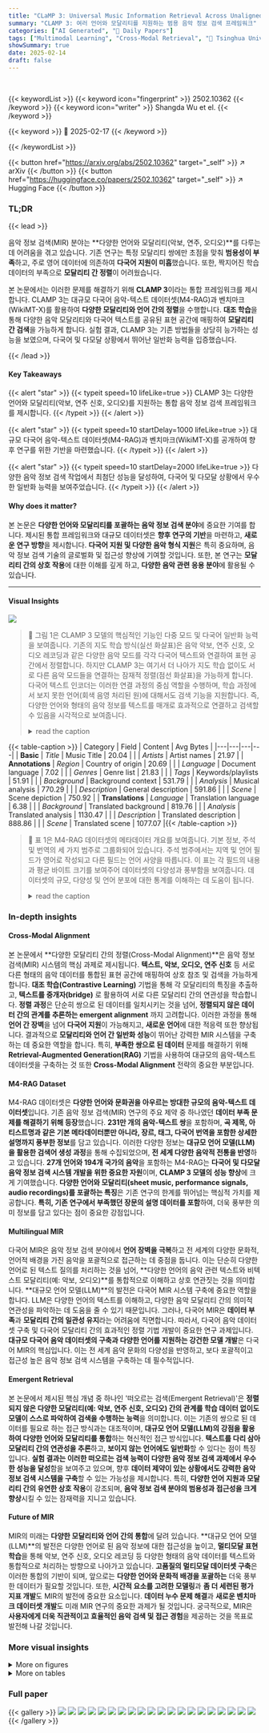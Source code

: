 ```yaml
---
title: "CLaMP 3: Universal Music Information Retrieval Across Unaligned Modalities and Unseen Languages"
summary: "CLAMP 3: 여러 언어와 모달리티를 지원하는 범용 음악 정보 검색 프레임워크"
categories: ["AI Generated", "🤗 Daily Papers"]
tags: ["Multimodal Learning", "Cross-Modal Retrieval", "🏢 Tsinghua University",]
showSummary: true
date: 2025-02-14
draft: false
---
```


<br>

{{< keywordList >}}
{{< keyword icon="fingerprint" >}} 2502.10362 {{< /keyword >}}
{{< keyword icon="writer" >}} Shangda Wu et el. {{< /keyword >}}
 
{{< keyword >}} 🤗 2025-02-17 {{< /keyword >}}
 
{{< /keywordList >}}

{{< button href="https://arxiv.org/abs/2502.10362" target="_self" >}}
↗ arXiv
{{< /button >}}
{{< button href="https://huggingface.co/papers/2502.10362" target="_self" >}}
↗ Hugging Face
{{< /button >}}




### TL;DR


{{< lead >}}

음악 정보 검색(MIR) 분야는 **다양한 언어와 모달리티(악보, 연주, 오디오)**를 다루는 데 어려움을 겪고 있습니다. 기존 연구는 특정 모달리티 쌍에만 초점을 맞춰 **범용성이 부족**하고, 주로 영어 데이터에 의존하여 **다국어 지원이 미흡**했습니다. 또한, 짝지어진 학습 데이터의 부족으로 **모달리티 간 정렬**이 어려웠습니다.

본 논문에서는 이러한 문제를 해결하기 위해 **CLAMP 3**이라는 통합 프레임워크를 제시합니다. CLAMP 3는 대규모 다국어 음악-텍스트 데이터셋(M4-RAG)과 벤치마크(WikiMT-X)를 활용하여 **다양한 모달리티와 언어 간의 정렬**을 수행합니다. **대조 학습**을 통해 다양한 음악 모달리티와 다국어 텍스트를 공유된 표현 공간에 매핑하여 **모달리티 간 검색**을 가능하게 합니다. 실험 결과, CLAMP 3는 기존 방법들을 상당히 능가하는 성능을 보였으며, 다국어 및 다모달 상황에서 뛰어난 일반화 능력을 입증했습니다.

{{< /lead >}}


#### Key Takeaways

{{< alert "star" >}}
{{< typeit speed=10 lifeLike=true >}} CLAMP 3는 다양한 언어와 모달리티(악보, 연주 신호, 오디오)를 지원하는 통합 음악 정보 검색 프레임워크를 제시합니다. {{< /typeit >}}
{{< /alert >}}

{{< alert "star" >}}
{{< typeit speed=10 startDelay=1000 lifeLike=true >}} 대규모 다국어 음악-텍스트 데이터셋(M4-RAG)과 벤치마크(WikiMT-X)를 공개하여 향후 연구를 위한 기반을 마련했습니다. {{< /typeit >}}
{{< /alert >}}

{{< alert "star" >}}
{{< typeit speed=10 startDelay=2000 lifeLike=true >}} 다양한 음악 정보 검색 작업에서 최첨단 성능을 달성하여, 다국어 및 다모달 상황에서 우수한 일반화 능력을 보여주었습니다. {{< /typeit >}}
{{< /alert >}}

#### Why does it matter?
본 논문은 **다양한 언어와 모달리티를 포괄하는 음악 정보 검색 분야**에 중요한 기여를 합니다. 제시된 통합 프레임워크와 대규모 데이터셋은 **향후 연구의 기반**을 마련하고, **새로운 연구 방향**을 제시합니다. **다국어 지원 및 다양한 음악 형식 지원**은 특히 중요하며, 음악 정보 검색 기술의 글로벌화 및 접근성 향상에 기여할 것입니다. 또한, 본 연구는 **모달리티 간의 상호 작용**에 대한 이해를 깊게 하고, **다양한 음악 관련 응용 분야**에 활용될 수 있습니다.

------
#### Visual Insights



![](https://arxiv.org/html/2502.10362/x1.png)

> 🔼 그림 1은 CLAMP 3 모델의 핵심적인 기능인 다중 모드 및 다국어 일반화 능력을 보여줍니다.  기존의 지도 학습 방식(실선 화살표)은 음악 악보, 연주 신호, 오디오 레코딩과 같은 다양한 음악 모드를 각각 다국어 텍스트와 연결하여 표현 공간에서 정렬합니다.  하지만 CLAMP 3는 여기서 더 나아가 지도 학습 없이도 서로 다른 음악 모드들을 연결하는 잠재적 정렬(점선 화살표)을 가능하게 합니다.  다국어 텍스트 인코더는 이러한 연결 과정의 중심 역할을 수행하며, 학습 과정에서 보지 못한 언어(회색 음영 처리된 원)에 대해서도 검색 기능을 지원합니다. 즉, 다양한 언어와 형태의 음악 정보를 텍스트를 매개로 효과적으로 연결하고 검색할 수 있음을 시각적으로 보여줍니다.
> <details>
> <summary>read the caption</summary>
> Figure 1: CLaMP 3 demonstrates robust cross-modal and cross-lingual generalization. Supervised alignment (solid arrows) links paired modalities, while emergent alignment (dashed arrows) bridges unaligned ones. A multilingual text encoder enables retrieval in languages unseen (grayed-out bubbles) during alignment.
> </details>





{{< table-caption >}}
| Category | Field | Content | Avg Bytes |
|---|---|---|---| 
| **Basic** | _Title_ | Music Title | 20.04 |
|  | _Artists_ | Artist names | 21.97 |
| **Annotations** | _Region_ | Country of origin | 20.69 |
|  | _Language_ | Document language | 7.02 |
|  | _Genres_ | Genre list | 21.83 |
|  | _Tags_ | Keywords/playlists | 51.91 |
|  | _Background_ | Background context | 531.79 |
|  | _Analysis_ | Musical analysis | 770.29 |
|  | _Description_ | General description | 591.86 |
|  | _Scene_ | Scene depiction | 750.92 |
| **Translations** | _Language_ | Translation language | 6.38 |
|  | _Background_ | Translated background | 819.76 |
|  | _Analysis_ | Translated analysis | 1130.47 |
|  | _Description_ | Translated description | 888.86 |
|  | _Scene_ | Translated scene | 1077.07 |{{< /table-caption >}}

> 🔼 표 1은 M4-RAG 데이터셋의 메타데이터 개요를 보여줍니다. 기본 정보, 주석 및 번역의 세 가지 범주로 그룹화되어 있습니다. 주석 범주에서는 지역 및 언어 필드가 영어로 작성되고 다른 필드는 언어 사양을 따릅니다. 이 표는 각 필드의 내용과 평균 바이트 크기를 보여주어 데이터셋의 다양성과 풍부함을 보여줍니다.  데이터셋의 규모, 다양성 및 언어 분포에 대한 통계를 이해하는 데 도움이 됩니다.
> <details>
> <summary>read the caption</summary>
> Table 1: Metadata overview for M4-RAG, grouped into basic information, annotations, and translations. In Annotations, Region and Language are written in English; other fields follow the Language specification.
> </details>





### In-depth insights


#### Cross-Modal Alignment
본 논문에서 **다양한 모달리티 간의 정렬(Cross-Modal Alignment)**은 음악 정보 검색(MIR) 시스템의 핵심 과제로 제시됩니다.  **텍스트, 악보, 오디오, 연주 신호** 등 서로 다른 형태의 음악 데이터를 통합된 표현 공간에 매핑하여 상호 참조 및 검색을 가능하게 합니다.  **대조 학습(Contrastive Learning)** 기법을 통해 각 모달리티의 특징을 추출하고, **텍스트를 중개자(bridge)** 로 활용하여 서로 다른 모달리티 간의 연관성을 학습합니다.  **정렬 과정**은 단순히 쌍으로 된 데이터를 일치시키는 것을 넘어, **정렬되지 않은 데이터 간의 관계를 추론하는 emergent alignment** 까지 고려합니다.  이러한 과정을 통해 **언어 간 장벽**을 넘어 **다국어 지원**이 가능해지고, **새로운 언어**에 대한 적응력 또한 향상됩니다.  결과적으로 **모달리티와 언어 간 일반화 성능**이 뛰어난 강력한 MIR 시스템을 구축하는 데 중요한 역할을 합니다.  특히, **부족한 쌍으로 된 데이터** 문제를 해결하기 위해 **Retrieval-Augmented Generation(RAG)** 기법을 사용하여 대규모의 음악-텍스트 데이터셋을 구축하는 것 또한 **Cross-Modal Alignment** 전략의 중요한 부분입니다.

#### M4-RAG Dataset
M4-RAG 데이터셋은 **다양한 언어와 문화권을 아우르는 방대한 규모의 음악-텍스트 데이터셋**입니다. 기존 음악 정보 검색(MIR) 연구의 주요 제약 중 하나였던 **데이터 부족 문제를 해결하기 위해 등장**했습니다.  **231만 개의 음악-텍스트 쌍**을 포함하며, **곡 제목, 아티스트명과 같은 기본 메타데이터뿐만 아니라, 장르, 태그, 다국어 번역을 포함한 상세한 설명까지 풍부한 정보**를 담고 있습니다.  이러한 다양한 정보는 **대규모 언어 모델(LLM)을 활용한 검색어 생성 과정**을 통해 수집되었으며, **전 세계 다양한 음악적 전통을 반영**하고 있습니다. **27개 언어와 194개 국가의 음악**을 포함하는 M4-RAG는 **다국어 및 다모달 음악 정보 검색 시스템 개발을 위한 중요한 자원**이며, **CLAMP 3 모델의 성능 향상**에 크게 기여했습니다.  **다양한 언어와 모달리티(sheet music, performance signals, audio recordings)를 포괄하는 특징**은 기존 연구의 한계를 뛰어넘는 핵심적 가치를 제공합니다.  **특히, 기존 연구에서 부족했던 장문의 설명 데이터를 포함**하여, 더욱 풍부한 의미 정보를 담고 있다는 점이 중요한 강점입니다.

#### Multilingual MIR
다국어 MIR은 음악 정보 검색 분야에서 **언어 장벽을 극복**하고 전 세계의 다양한 문화적, 언어적 배경을 가진 음악을 포괄적으로 접근하는 데 중점을 둡니다. 이는 단순히 다양한 언어로 된 텍스트 질의를 처리하는 것을 넘어, **다양한 언어의 음악 관련 텍스트와 비텍스트 모달리티(예: 악보, 오디오)**를 통합적으로 이해하고 상호 연관짓는 것을 의미합니다.  **대규모 언어 모델(LLM)**의 발전은 다국어 MIR 시스템 구축에 중요한 역할을 합니다.  LLM은 다양한 언어의 텍스트를 이해하고, 다양한 음악 모달리티 간의 의미적 연관성을 파악하는 데 도움을 줄 수 있기 때문입니다. 그러나, 다국어 MIR은 **데이터 부족**과 **모달리티 간의 일관성 유지**라는 어려움에 직면합니다.  따라서, 다국어 음악 데이터셋 구축 및 다국어 모달리티 간의 효과적인 정렬 기법 개발이 중요한 연구 과제입니다.  **대규모 다국어 음악 데이터셋의 구축과 다양한 언어를 지원하는 강건한 모델 개발**은 다국어 MIR의 핵심입니다.  이는 전 세계 음악 문화의 다양성을 반영하고, 보다 포괄적이고 접근성 높은 음악 정보 검색 시스템을 구축하는 데 필수적입니다.

#### Emergent Retrieval
본 논문에서 제시된 핵심 개념 중 하나인 '떠오르는 검색(Emergent Retrieval)'은 **정렬되지 않은 다양한 모달리티(예: 악보, 연주 신호, 오디오) 간의 관계를 학습 데이터 없이도 모델이 스스로 파악하여 검색을 수행하는 능력**을 의미합니다. 이는 기존의 쌍으로 된 데이터를 필요로 하는 접근 방식과는 대조적이며, **대규모 언어 모델(LLM)의 강점을 활용하여 다양한 언어와 모달리티를 통합**하는 혁신적인 접근 방식입니다.  **텍스트를 다리 삼아 모달리티 간의 연관성을 추론**하고, **보이지 않는 언어에도 일반화**할 수 있다는 점이 특징입니다.  **실험 결과는 이러한 떠오르는 검색 능력이 다양한 음악 정보 검색 과제에서 우수한 성능을 달성**함을 보여주고 있으며, 향후 **데이터 제약이 있는 상황에서도 강력한 음악 정보 검색 시스템을 구축**할 수 있는 가능성을 제시합니다.  특히, **다양한 언어 지원과 모달리티 간의 유연한 상호 작용**이 강조되며,  **음악 정보 검색 분야의 범용성과 접근성을 크게 향상**시킬 수 있는 잠재력을 지니고 있습니다.

#### Future of MIR
MIR의 미래는 **다양한 모달리티와 언어 간의 통합**에 달려 있습니다.  **대규모 언어 모델(LLM)**의 발전은 다양한 언어로 된 음악 정보에 대한 접근성을 높이고, **멀티모달 표현 학습**을 통해 악보, 연주 신호, 오디오 레코딩 등 다양한 형태의 음악 데이터를 텍스트와 통합적으로 처리하는 방향으로 나아가고 있습니다.  **고품질의 멀티모달 데이터셋 구축**은 이러한 통합의 기반이 되며, 앞으로는 **다양한 언어와 문화적 배경을 포괄하는** 더욱 풍부한 데이터가 필요할 것입니다.  또한, **시간적 요소를 고려한 모델링**과 **좀 더 세련된 평가 지표 개발**도 MIR의 발전에 중요한 요소입니다.  **데이터 누수 문제 해결**과 **새로운 벤치마크 데이터셋 개발**도 미래 MIR 연구의 중요한 과제가 될 것입니다.  궁극적으로, MIR은 **사용자에게 더욱 직관적이고 효율적인 음악 검색 및 접근 경험**을 제공하는 것을 목표로 발전해 나갈 것입니다.


### More visual insights

<details>
<summary>More on figures
</summary>


![](https://arxiv.org/html/2502.10362/x2.png)

> 🔼 그림 2는 CLaMP 3 모델의 다중 모드 특징 정렬 과정을 보여줍니다. 악보와 연주 신호는 마디 또는 MIDI 메시지 단위로 분할되어 심볼릭 음악 인코더로 처리되고, 오디오는 5초 클립으로 분할되어 오디오 특징 추출기와 오디오 음악 인코더를 통해 처리됩니다. 심볼릭 및 오디오 표현은 모두 다국어 텍스트 인코더의 텍스트 표현과 정렬됩니다. 대조 학습을 통해 모든 모드의 특징이 공유 표현 공간에 정렬되어 다중 모드 검색을 가능하게 합니다.
> <details>
> <summary>read the caption</summary>
> Figure 2: CLaMP 3 uses contrastive learning to align features across modalities. Sheet music and performance signals are segmented into units (bars or MIDI messages) and processed by the symbolic music encoder, while audio is segmented into 5-second clips and processed through the audio feature extractor and audio music encoder. Both symbolic and audio representations are aligned with text representations from the multilingual text encoder.
> </details>



![](https://arxiv.org/html/2502.10362/x3.png)

> 🔼 M4-RAG 데이터셋에 포함된 원본 언어와 번역된 언어의 분포를 보여주는 그래프입니다. 총 27개 언어를 포함하며, 각 언어별 원본 데이터와 번역 데이터의 개수를 비교하여 시각적으로 보여줍니다. 이를 통해 M4-RAG 데이터셋의 다국어 지원 범위와 언어별 데이터 균형을 파악하는 데 도움을 줍니다.
> <details>
> <summary>read the caption</summary>
> Figure 3: Language distribution of original and translated entries in M4-RAG, covering 27 languages.
> </details>



![](https://arxiv.org/html/2502.10362/x4.png)

> 🔼 이 그림은 M4-RAG 데이터셋에 포함된 음악 트랙의 국가별 분포를 보여줍니다. 전 세계 194개국에서 수집된 음악 데이터의 다양성을 시각적으로 나타냅니다.  각 국가의 음악 트랙 수는 크기가 다른 원으로 표현되며, 원의 크기가 클수록 해당 국가에서 수집된 음악 트랙의 수가 많음을 나타냅니다. 이 그림은 M4-RAG 데이터셋의 글로벌한 포괄성을 강조합니다.
> <details>
> <summary>read the caption</summary>
> Figure 4: Country-wise distribution of music tracks in M4-RAG, spanning 194 countries.
> </details>



![](https://arxiv.org/html/2502.10362/x5.png)

> 🔼 그림 5는 WikiMT-X 데이터셋의 장르 분포를 보여줍니다.  막대 그래프는 각 장르에 속한 음악 트랙의 수를 나타냅니다. 이 그래프를 통해 WikiMT-X 데이터셋에 포함된 다양한 장르의 비율을 파악할 수 있습니다.  특정 장르(예: 재즈, 팝, 컨트리, 포크, 록, 클래식, 종교 음악, R&B)의 트랙 수가 다른 장르에 비해 얼마나 많은지 시각적으로 확인할 수 있습니다.  이는 데이터셋의 균형과 다양성을 평가하는 데 유용합니다.
> <details>
> <summary>read the caption</summary>
> Figure 5: Genre distribution of the WikiMT-X dataset.
> </details>



![](https://arxiv.org/html/2502.10362/x8.png)

> 🔼 그림 6은 M4-RAG 데이터셋 생성에 사용된 메타데이터 생성 프롬프트를 보여줍니다. 이 프롬프트는 제목, 아티스트, 지역, 언어, 장르, 태그, 배경 정보, 음악 분석, 일반적인 설명, 시각적 장면 등 음악 메타데이터를 포괄적으로 설명하기 위한 필수 JSON 구조를 설명합니다. 고품질의 일관된 메타데이터 추출을 보장하기 위해 자세한 지침과 형식 요구 사항이 제공됩니다. 저희의 경험을 바탕으로 지역 및 언어 출력에 ISO 표준을 준수하는 요구 사항을 프롬프트에 추가할 것을 권장합니다. 이렇게 하면 후처리가 줄어듭니다.
> <details>
> <summary>read the caption</summary>
> Figure 6: The metadata generation prompt was used for constructing the M4-RAG dataset. This prompt outlines the required JSON structure for describing music metadata comprehensively, including fields for title, artists, region, language, genres, tags, background context, musical analysis, general description, and visual scene. Detailed instructions and formatting requirements are provided to ensure high-quality and consistent metadata extraction from search results. Based on our experience, we recommend adding the requirement to the prompt that Region and Language be output in accordance with ISO standards, which can reduce the need for post-processing.
> </details>



![](https://arxiv.org/html/2502.10362/x9.png)

> 🔼 그림 7은 M4-RAG 및 WikiMT-X 데이터셋의 메타데이터 예시를 보여줍니다. 위쪽 부분은 M4-RAG 데이터셋의 'Mairi's Wedding' 항목을 보여주며, 영어 및 베트남어로 된 자세한 다국어 메타데이터와 YouTube ID로 식별되는 관련 오디오 레코딩이 포함되어 있습니다. 아래쪽 부분은 WikiMT-X 데이터셋의 'Deed I Do' 항목을 보여주며, 오디오 레코딩으로 연결되는 YouTube ID, 미리 정의된 8개 범주 중 하나인 재즈 장르 레이블, 네 가지 유형의 장문 텍스트 주석, 그리고 ABC 표기법으로 된 악보가 포함되어 있습니다.
> <details>
> <summary>read the caption</summary>
> Figure 7: Metadata examples from the M4-RAG and WikiMT-X datasets. The top section shows an entry for “Mairi’s Wedding” from the M4-RAG dataset, including detailed multilingual metadata in English and Vietnamese, and an associated audio recording identified by a YouTube ID. The bottom section presents an entry for “Deed I Do” from the WikiMT-X dataset, which includes a YouTube ID linking to an audio recording, a genre label (Jazz, one of eight predefined categories), four types of long-form text annotations, and a lead sheet in ABC notation.
> </details>



![](https://arxiv.org/html/2502.10362/x10.png)

> 🔼 그림 8(a)는 모달리티(Sheet Music, MIDI, Audio, Text) 기반의 t-SNE 시각화 결과를 보여줍니다. 각 모달리티는 고유한 클러스터를 형성하며, Text 모달리티 주변에 음악 모달리티들이 대칭적으로 분포하는 것을 알 수 있습니다. 이는 Text가 모달리티들을 통합하는 데 중요한 역할을 한다는 것을 시사합니다.  모달리티 클러스터의 크기는 각 모달리티의 표현 능력 및 상호 연관성을 반영합니다.
> <details>
> <summary>read the caption</summary>
> (a) Modality
> </details>



</details>




<details>
<summary>More on tables
</summary>


{{< table-caption >}}
| Model | WikiMT | MidiCaps | Background | Analysis | Description | Scene |
|---|---|---|---|---|---|---|
| _CLaMP_ | 0.2561 | 0.1236 | 0.2122 | 0.1345 | 0.0306 | 0.0426 |
| _CLaMP 2_ | 0.3438 | 0.2695 | 0.3024 | 0.2374 | 0.0418 | 0.0838 |
| _CLaMP 3<sub>sa</sub><sup>c2</sup>_ | **0.4498** | **0.2826** | **0.4028** | **0.3382** | 0.0835 | **0.1512** |
| _CLaMP 3<sub>saas</sub>_ | 0.3555 | 0.1798 | 0.3301 | 0.2758 | **0.1274** | 0.1500 |
| Model | SDD | MC-R | Background | Analysis | Description | Scene |
|---|---|---|---|---|---|---|
| _CLAP_ | 0.1310 | 0.0657 | 0.0598 | 0.0429 | 0.0318 | 0.0218 |
| _TTMR++_ | 0.1437 | **0.1248** | 0.1119 | 0.0833 | 0.0584 | 0.0301 |
| _CLaMP 3<sub>sa</sub><sup>c2</sup>_ | 0.1612 | 0.0959 | 0.1180 | 0.1206 | 0.0639 | 0.0619 |
| _CLaMP 3<sub>saas</sub>_ | **0.1985** | 0.1177 | **0.2017** | **0.1711** | **0.0988** | **0.0963** |{{< /table-caption >}}
> 🔼 표 2는 다양한 벤치마크(WikiMT, MidiCaps, Song Describer Dataset(SDD), MusicCaps-Remake(MC-R))에 대한 영어 텍스트-음악 검색 결과를 보여줍니다. WikiMT와 MidiCaps는 각각 1,010쌍의 데이터를 가지고 있으며, SDD는 706개의 오디오와 1,106개의 캡션을 포함하고 있습니다. MC-R은 AudioSet 평가 세트의 전체 길이 오디오와 다시 작성된 캡션을 사용하여 데이터 누출을 방지하기 위해 2,777쌍의 데이터를 포함하고 있습니다. 표에는 심볼릭 음악과 오디오 음악에 대한 성능 벤치마크가 모두 포함되어 있습니다.
> <details>
> <summary>read the caption</summary>
> Table 2: Results for English text-to-music retrieval on several benchmarks: WikiMT and MidiCaps have 1,010 pairs, Song Describer Dataset (SDD) has 706 audio and 1,106 captions, and MusicCaps-Remake (MC-R) contains 2,777 pairs. MC-R prevents data leakage by using full-length audio and rewritten captions from AudioSet’s evaluation set.
> </details>

{{< table-caption >}}
| Model | ru | fr | es | ar | zh | fi* | el* | ta* | kk* | am* |
|---|---|---|---|---|---|---|---|---|---|---|
| **Model** | **ru** | **fr** | **es** | **ar** | **zh** | **fi*** | **el*** | **ta*** | **kk*** | **am*** |
|  | *49.69* | *55.50* | *62.82* | *53.38* | *39.58* | *39.19* | *55.55* | *40.07* | *36.57* | *56.08* |
| **ABC Notation** |  |  |  |  |  |  |  |  |  |  |
| *CLaMP 2* | 0.2668 | 0.2968 | 0.2934 | 0.2298 | 0.1646 | 0.2795 | 0.2410 | 0.0915 | 0.2543 | 0.1237 |
| *CLaMP 3<sub>sa</sub><sup>c2</sup>* | **0.3614** | **0.3949** | **0.3921** | **0.3155** | **0.2373** | **0.3524** | **0.3226** | **0.1415** | **0.3397** | **0.1871** |
| *CLaMP 3<sub>saas</sub>* | 0.2918 | 0.3214 | 0.3239 | 0.2789 | 0.2358 | 0.2919 | 0.2681 | 0.1246 | 0.2703 | 0.1139 |
| **MIDI** |  |  |  |  |  |  |  |  |  |  |
| *CLaMP 2* | 0.1271 | 0.1414 | 0.1452 | 0.1113 | 0.0749 | 0.1438 | 0.1087 | 0.0466 | 0.1079 | 0.0616 |
| *CLaMP 3<sub>sa</sub><sup>c2</sup>* | **0.1921** | **0.2101** | **0.2137** | **0.1681** | **0.1316** | **0.2019** | **0.1702** | **0.0804** | **0.1765** | **0.1039** |
| *CLaMP 3<sub>saas</sub>* | 0.1165 | 0.1319 | 0.1330 | 0.1141 | 0.0937 | 0.1245 | 0.1143 | 0.0601 | 0.1104 | 0.0544 |
| **Audio** |  |  |  |  |  |  |  |  |  |  |
| *CLaMP 3<sub>sa</sub><sup>c2</sup>* | 0.1068 | 0.1150 | 0.1202 | 0.0981 | 0.0877 | 0.1112 | 0.1014 | 0.0720 | 0.1005 | **0.0681** |
| *CLaMP 3<sub>saas</sub>* | **0.1788** | **0.1980** | **0.1962** | **0.1665** | **0.1459** | **0.1770** | **0.1736** | **0.0945** | **0.1561** | 0.0675 |{{< /table-caption >}}
> 🔼 표 3은 다국어 음악 정보 검색 성능을 보여줍니다. 번역된 WikiMT-X 배경 주석을 사용하여 다양한 언어에 대한 텍스트-음악 검색 결과를 보여줍니다. M4-RAG 학습 데이터에 포함되지 않은 언어는 별표(*)로 표시되어 있습니다. 각 언어의 BLEU 점수는 SeamlessM4T 모델을 사용하여 텍스트를 다시 번역하고 원래 영어 텍스트와 비교하여 계산됩니다. 이 표는 다양한 언어에 대한 모델의 일반화 능력과 다국어 음악 정보 검색의 성능을 보여줍니다.
> <details>
> <summary>read the caption</summary>
> Table 3: Results for multilingual text-to-music retrieval on translated WikiMT-X background annotations. Languages marked with asterisks were not included in the M4-RAG training data. The BLEU scores below each language are calculated by back-translating the text with the SeamlessM4T model and comparing it to the original English text.
> </details>

{{< table-caption >}}
| Model | S→P | S→A | P→S | P→A | A→S | A→P |
|---|---|---|---|---|---|---|
| _CLaMP 2_ | **0.5138** | - | 0.4480 | - | - | - |
| _CLaMP 3<sub>sa</sub><sup>c2</sup>_ | 0.4547 | 0.0543 | **0.5293** | 0.0313 | **0.0492** | **0.0383** |
| _CLaMP 3<sub>saas</sub>_ | 0.3262 | **0.0578** | 0.3146 | **0.0397** | 0.0410 | 0.0303 |{{< /table-caption >}}
> 🔼 표 4는 WikiMT-X 데이터셋에서 다양한 음악 모달리티(악보, MIDI, 오디오) 간의 쌍을 이용한 등장형태의 교차 모달 검색 결과를 보여줍니다.  'S'는 ABC 표기법으로 된 악보, 'P'는 ABC 표기법에서 변환된 MIDI 성능 신호, 'A'는 오디오 녹음을 나타냅니다. 이 표는 각 모달리티 쌍에 대한 평균 상호 역순위(MRR) 점수를 보여주어, 각 모달리티 간의 정보 연관성과 모델의 교차 모달 일반화 능력을 평가합니다. 예를 들어, S→P는 악보를 사용하여 MIDI 성능 신호를 검색하는 것을 나타내며, 여기서 높은 MRR 점수는 모델이 악보와 MIDI 간의 연관성을 잘 학습했음을 의미합니다.
> <details>
> <summary>read the caption</summary>
> Table 4: Results for emergent cross-modal retrieval on WikiMT-X pairings across different musical modalities. S: Sheet Music (ABC notation), P: Performance Signals (MIDI, converted from ABC), A: Audio recordings.
> </details>

{{< table-caption >}}
| Model | WikiMT | MidiCaps | Background | Analysis | Description | Scene |
|---|---|---|---|---|---|---|
| _CLaMP 3<sub>as</sub>_ | 0.1973 | 0.0788 | 0.2108 | 0.1660 | 0.1049 | 0.1056 |
| _CLaMP 3<sub>sa</sub>_ | 0.3789 | 0.1322 | 0.3591 | 0.3088 | 0.1316 | **0.1643** |
| _CLaMP 3<sup>c2</sup><sub>sa</sub>_ | **0.4498** | **0.2826** | **0.4028** | **0.3382** | 0.0835 | 0.1512 |
| _CLaMP 3<sub>assa</sub>_ | 0.2993 | 0.0884 | 0.2919 | 0.2507 | **0.1459** | 0.1464 |
| _CLaMP 3<sub>saas</sub>_ | 0.3555 | 0.1798 | 0.3301 | 0.2758 | 0.1274 | 0.1512 |
| _CLaMP 3<sup>c2</sup><sub>saas</sub>_ | 0.3631 | 0.2688 | 0.3295 | 0.2957 | 0.0951 | 0.1395 |
| Model | SDD | MC-R | Background | Analysis | Description | Scene |
|---|---|---|---|---|---|---|
| _CLaMP 3<sub>as</sub>_ | 0.1977 | 0.1117 | 0.1602 | 0.1375 | 0.0854 | 0.0819 |
| _CLaMP 3<sub>sa</sub>_ | 0.1607 | 0.0937 | 0.1718 | 0.1586 | 0.0997 | 0.0871 |
| _CLaMP 3<sup>c2</sup><sub>sa</sub>_ | 0.1612 | 0.0959 | 0.1180 | 0.1206 | 0.0639 | 0.0619 |
| _CLaMP 3<sub>assa</sub>_ | 0.2003 | 0.1045 | 0.1597 | 0.1522 | **0.1020** | 0.0873 |
| _CLaMP 3<sub>saas</sub>_ | 0.1985 | 0.1177 | **0.2017** | **0.1711** | 0.0988 | **0.0963** |
| _CLaMP 3<sup>c2</sup><sub>saas</sub>_ | **0.2115** | **0.1180** | 0.1583 | 0.1530 | 0.0768 | 0.0885 |{{< /table-caption >}}
> 🔼 표 5는 영어 텍스트-음악 검색 작업에 대한 다양한 벤치마크에 대한 결과를 보여줍니다. WikiMT 및 MidiCaps는 1,010쌍의 데이터를, Song Describer Dataset (SDD)는 706개의 오디오와 1,106개의 캡션을, MusicCaps-Remake (MC-R)은 2,777쌍의 데이터를 포함합니다. MC-R은 전체 길이의 오디오와 AudioSet의 평가 세트에서 다시 작성된 캡션을 사용하여 데이터 누출을 방지합니다. 이 표에서는 다양한 모델(CLAMP, CLAMP 2, CLAMP 3의 여러 변형 등)의 성능을 기호 음악 및 오디오 벤치마크 모두에서 비교합니다. 각 벤치마크에 대한 결과는 MRR(평균 상호 순위) 점수를 사용하여 제시됩니다.
> <details>
> <summary>read the caption</summary>
> Table 5: Results for English text-to-music retrieval on several benchmarks: WikiMT and MidiCaps have 1,010 pairs, Song Describer Dataset (SDD) has 706 audio and 1,106 captions, and MusicCaps-Remake (MC-R) contains 2,777 pairs. MC-R prevents data leakage by using full-length audio and rewritten captions from AudioSet’s evaluation set.
> </details>

{{< table-caption >}}
| Model | ru | fr | es | ar | zh | fi* | el* | ta* | kk* | am* |
|---|---|---|---|---|---|---|---|---|---|---|
| **49.69** | **55.50** | **62.82** | **53.38** | **39.58** | **39.19** | **55.55** | **40.07** | **36.57** | **56.08** |  |
| **ABC Notation** |  |  |  |  |  |  |  |  |  |  |
| _CLaMP 3<sub>as</sub>_ | 0.1750 | 0.1931 | 0.1964 | 0.1594 | 0.1559 | 0.1828 | 0.1641 | 0.0997 | 0.1575 | 0.0876 |
| _CLaMP 3<sub>sa</sub>_ | 0.3262 | 0.3544 | 0.3536 | 0.3072 | **0.2459** | 0.3163 | 0.2879 | 0.1336 | 0.2894 | 0.1317 |
| _CLaMP 3<sub>sa</sub><sup>c2</sup>_ | **0.3614** | **0.3949** | **0.3921** | **0.3155** | 0.2373 | **0.3524** | **0.3226** | 0.1415 | **0.3397** | **0.1871** |
| _CLaMP 3<sub>assa</sub>_ | 0.2648 | 0.2810 | 0.2817 | 0.2450 | 0.2271 | 0.2644 | 0.2415 | **0.1432** | 0.2561 | 0.1300 |
| _CLaMP 3<sub>saas</sub>_ | 0.2918 | 0.3214 | 0.3239 | 0.2789 | 0.2358 | 0.2919 | 0.2681 | 0.1246 | 0.2703 | 0.1139 |
| _CLaMP 3<sub>saas</sub><sup>c2</sup>_ | 0.2954 | 0.3171 | 0.3225 | 0.2773 | 0.2144 | 0.2990 | 0.2721 | 0.1348 | 0.2750 | 0.1690 |
| **MIDI** |  |  |  |  |  |  |  |  |  |  |
| _CLaMP 3<sub>as</sub>_ | 0.0418 | 0.0416 | 0.0432 | 0.0404 | 0.0332 | 0.0456 | 0.0449 | 0.0297 | 0.0398 | 0.0267 |
| _CLaMP 3<sub>sa</sub>_ | 0.1174 | 0.1284 | 0.1316 | 0.1132 | 0.0890 | 0.1217 | 0.1112 | 0.0623 | 0.1117 | 0.0540 |
| _CLaMP 3<sub>sa</sub><sup>c2</sup>_ | **0.1921** | **0.2101** | **0.2137** | **0.1681** | **0.1316** | **0.2019** | **0.1702** | **0.0804** | **0.1765** | **0.1039** |
| _CLaMP 3<sub>assa</sub>_ | 0.0565 | 0.0582 | 0.0620 | 0.0582 | 0.0517 | 0.0620 | 0.0585 | 0.0394 | 0.0595 | 0.0354 |
| _CLaMP 3<sub>saas</sub>_ | 0.1165 | 0.1319 | 0.1330 | 0.1141 | 0.0937 | 0.1245 | 0.1143 | 0.0601 | 0.1104 | 0.0544 |
| _CLaMP 3<sub>saas</sub><sup>c2</sup>_ | 0.1499 | 0.1645 | 0.1664 | 0.1408 | 0.1049 | 0.1560 | 0.1399 | 0.0653 | 0.1335 | 0.0793 |
| **Audio** |  |  |  |  |  |  |  |  |  |  |
| _CLaMP 3<sub>as</sub>_ | 0.1267 | 0.1515 | 0.1525 | 0.1210 | 0.1089 | 0.1430 | 0.1428 | 0.0610 | 0.1043 | 0.0559 |
| _CLaMP 3<sub>sa</sub>_ | 0.1619 | 0.1717 | 0.1714 | 0.1529 | 0.1414 | 0.1585 | 0.1544 | **0.0991** | 0.1456 | 0.0774 |
| _CLaMP 3<sub>sa</sub><sup>c2</sup>_ | 0.1068 | 0.1150 | 0.1202 | 0.0981 | 0.0877 | 0.1112 | 0.1014 | 0.0720 | 0.1005 | 0.0681 |
| _CLaMP 3<sub>assa</sub>_ | 0.1426 | 0.1580 | 0.1588 | 0.1370 | 0.1202 | 0.1468 | 0.1431 | 0.0795 | 0.1276 | 0.0617 |
| _CLaMP 3<sub>saas</sub>_ | **0.1788** | **0.1980** | **0.1962** | **0.1665** | **0.1459** | **0.1770** | **0.1736** | 0.0945 | **0.1561** | 0.0675 |
| _CLaMP 3<sub>saas</sub><sup>c2</sup>_ | 0.1331 | 0.1566 | 0.1554 | 0.1304 | 0.1208 | 0.1550 | 0.1460 | 0.0901 | 0.1340 | **0.0874** |{{< /table-caption >}}
> 🔼 표 6은 다국어 음악 정보 검색을 평가하기 위해 번역된 WikiMT-X 배경 주석에 대한 결과를 보여줍니다.  M4-RAG 학습 데이터에 포함되지 않은 언어는 별표(*)로 표시되어 있습니다. 각 언어 아래의 BLEU 점수는 SeamlessM4T 모델을 사용하여 텍스트를 재번역하고 원래 영어 텍스트와 비교하여 계산됩니다. 이 표는 다양한 언어에 대한 CLaMP 3의 성능을 보여주며, 특히 M4-RAG 학습 데이터에 포함되지 않은 언어에 대한 일반화 능력을 보여줍니다.
> <details>
> <summary>read the caption</summary>
> Table 6: Results for multilingual text-to-music retrieval on translated WikiMT-X background annotations. Languages marked with asterisks were not included in the M4-RAG training data. The BLEU scores below each language are calculated by back-translating the text with the SeamlessM4T model and comparing it to the original English text.
> </details>

{{< table-caption >}}
| Model | S→P | S→A | P→S | P→A | A→S | A→P |
|---|---|---|---|---|---|---|
| _CLaMP 3<sub>as</sub>_ | 0.1637 | 0.0557 | 0.1477 | 0.0248 | 0.0456 | 0.0237 |
| _CLaMP 3<sub>sa</sub>_ | 0.3205 | **0.0739** | 0.3054 | 0.0397 | 0.0479 | 0.0237 |
| _CLaMP 3<sub>sa</sub><sup>c2</sup>_ | **0.4547** | 0.0543 | **0.5293** | 0.0313 | 0.0492 | 0.0383 |
| _CLaMP 3<sub>assa</sub>_ | 0.1911 | 0.0619 | 0.1646 | 0.0299 | 0.0513 | 0.0264 |
| _CLaMP 3<sub>saas</sub>_ | 0.3262 | 0.0578 | 0.3146 | 0.0397 | 0.0410 | 0.0303 |
| _CLaMP 3<sub>saas</sub><sup>c2</sup>_ | 0.3909 | 0.0688 | 0.4375 | **0.0467** | **0.0558** | **0.0431** |{{< /table-caption >}}
> 🔼 표 7은 WikiMT-X 데이터셋에서 서로 다른 음악 모달리티(악보, MIDI, 오디오) 간의 쌍을 사용하여 등장하는 교차 모달 검색 결과를 보여줍니다.  각 모달리티는 다음과 같이 약자로 표시됩니다: S(악보, ABC 표기법), P(MIDI, ABC 표기법에서 변환), A(오디오 녹음).  표는 각 모달리티 쌍(예: 악보에서 MIDI로, MIDI에서 오디오로 등)에 대한 평균 역순위(MRR) 점수를 보여주어, 모델이 훈련되지 않은 모달리티 간의 연관성을 얼마나 잘 파악하는지 평가합니다.  이는 모델의 일반화 능력과 다양한 음악 표현 방식에 대한 이해도를 보여줍니다.
> <details>
> <summary>read the caption</summary>
> Table 7: Results for emergent cross-modal retrieval on WikiMT-X pairings across different musical modalities. S: Sheet Music (ABC notation), P: Performance Signals (MIDI, converted from ABC), A: Audio recordings.
> </details>

{{< table-caption >}}
| Model | Modality | WikiMT F1-macro | WikiMT Accuracy | VGMIDI F1-macro | VGMIDI Accuracy | Pianist8 F1-macro | Pianist8 Accuracy |
|---|---|---|---|---|---|---|---| 
| _M3_ | ABC | 0.2349 | 0.4010 | 0.6016 | 0.6341 | 0.7395 | 0.7590 |
| _CLaMP_ | ABC | 0.3452 | 0.4267 | 0.6453 | 0.6866 | 0.7067 | 0.7152 |
| _CLaMP 2_ | ABC | **0.3990** | **0.4653** | 0.7449 | **0.8049** | **0.8025** | **0.8072** |
| _CLaMP 3<sub>as</sub>_ | ABC | 0.3135 | 0.4307 | 0.6638 | 0.7073 | 0.6872 | 0.6867 |
| _CLaMP 3<sub>sa</sub>_ | ABC | 0.3225 | 0.4455 | 0.7725 | **0.8049** | 0.7403 | 0.7590 |
| _CLaMP 3<sub>sa</sub><sup>c2</sup>_ | ABC | 0.3316 | 0.4356 | 0.6845 | 0.7317 | 0.7722 | 0.7711 |
| _CLaMP 3<sub>assa</sub>_ | ABC | 0.3102 | 0.4455 | 0.4990 | 0.6341 | 0.6796 | 0.6988 |
| _CLaMP 3<sub>saas</sub>_ | ABC | 0.3177 | 0.4356 | **0.7969** | **0.8049** | 0.7716 | 0.7952 |
| _CLaMP 3<sub>saas</sub><sup>c2</sup>_ | ABC | 0.3568 | 0.4257 | 0.6694 | 0.7561 | 0.7891 | 0.7952 |
| _M3_ | MIDI | 0.2621 | 0.4257 | 0.5399 | 0.6098 | **0.9199** | **0.9157** |
| _CLaMP 2_ | MIDI | 0.2898 | 0.4455 | 0.5246 | 0.6585 | 0.8927 | 0.8916 |
| _CLaMP 3<sub>as</sub>_ | MIDI | **0.3361** | **0.4653** | 0.5600 | 0.5854 | 0.8186 | 0.8313 |
| _CLaMP 3<sub>sa</sub>_ | MIDI | 0.2614 | 0.4010 | **0.6864** | **0.7073** | 0.8461 | 0.8554 |
| _CLaMP 3<sub>sa</sub><sup>c2</sup>_ | MIDI | 0.3073 | 0.4455 | 0.6223 | **0.7073** | 0.8696 | 0.8675 |
| _CLaMP 3<sub>assa</sub>_ | MIDI | 0.2882 | 0.4406 | 0.5001 | 0.6098 | 0.8076 | 0.8193 |
| _CLaMP 3<sub>saas</sub>_ | MIDI | 0.2721 | 0.4158 | 0.5723 | 0.6341 | 0.7834 | 0.7952 |
| _CLaMP 3<sub>saas</sub><sup>c2</sup>_ | MIDI | 0.2943 | 0.4208 | 0.5474 | 0.6829 | 0.8565 | 0.8554 |{{< /table-caption >}}
> 🔼 표 8은 세 가지 데이터셋(WikiMT, VGMIDI, Pianist8)에서 ABC 표기법과 MIDI에 대한 기호 음악 분류 성능을 보여줍니다. WikiMT는 8개의 장르로 분류된 1,010개의 악보를 포함하고, VGMIDI는 4가지 감정으로 분류된 204개의 MIDI 파일을 포함하고, Pianist8은 8명의 작곡가로 분류된 411개의 피아노 연주 MIDI 파일을 포함합니다. 이 표는 다양한 모델(M3, CLAMP, CLAMP 2, 그리고 여러 가지 CLAMP 3 변형 모델)의 분류 정확도와 F1-macro 점수를 비교하여 각 모델의 성능을 보여줍니다. 각 모델은 ABC 표기법과 MIDI 데이터 모두에서 평가되었으며, 데이터셋과 모델에 따라 성능이 다르게 나타났습니다.
> <details>
> <summary>read the caption</summary>
> Table 8: Symbolic classification performance for ABC notation and MIDI was assessed across three datasets: WikiMT (1,010 pieces, 8 genres), VGMIDI (204 pieces, 4 emotions), and Pianist8 (411 pieces, 8 composers).
> </details>

{{< table-caption >}}
| Model | MTT Tagging ROC | MTT Tagging AP | GS Key Acc | GTZAN Genre Acc | EMO Emotion R2<sup>V</sup> | EMO Emotion R2<sup>A</sup> | Nsynth Instrument Acc | Nsynth Pitch Acc | VocalSet Tech Acc | VocalSet Singer Acc |
|---|---|---|---|---|---|---|---|---|---|---|
| _MERT<sub>mean</sub>_ | 0.9068 | 0.3915 | **0.6475** | 0.6689 | 0.5185 | **0.7501** | 0.6963 | **0.9152** | **0.7219** | **0.8961** |
| _CLAP_ | 0.9066 | 0.3897 | 0.1596 | 0.8207 | 0.5408 | 0.7025 | **0.7817** | 0.5146 | 0.6868 | 0.6327 |
| _TTMR++_ | 0.9082 | 0.3922 | 0.1672 | 0.8551 | 0.5599 | 0.7116 | 0.6735 | 0.5012 | 0.6342 | 0.5352 |
| _CLaMP 3<sub>as</sub>_ | 0.9097 | 0.3888 | 0.4935 | 0.8379 | 0.5944 | 0.7413 | 0.6445 | 0.8601 | 0.6780 | 0.8491 |
| _CLaMP 3<sub>sa</sub>_ | 0.9084 | 0.3863 | 0.2533 | 0.8448 | **0.6031** | 0.6949 | 0.6338 | 0.8647 | 0.7061 | 0.8419 |
| _CLaMP 3<math alttext="{}_{sa}^{c2}" display="inline">{}_{sa}^{c2}</math>_ | 0.9092 | 0.3924 | 0.2545 | 0.8551 | 0.5477 | 0.6876 | 0.6147 | 0.8574 | 0.6710 | 0.8007 |
| _CLaMP 3<sub>assa</sub>_ | 0.9098 | 0.3935 | 0.1498 | **0.8793** | 0.5921 | 0.7327 | 0.6411 | 0.8742 | 0.6842 | 0.8555 |
| _CLaMP 3<sub>saas</sub>_ | **0.9109** | **0.3941** | 0.5377 | 0.8655 | 0.5907 | 0.7004 | 0.6377 | 0.8689 | 0.7053 | 0.8441 |
| _CLaMP 3<math alttext="{}_{saas}^{c2}" display="inline">{}_{saas}^{c2}</math>_ | 0.9095 | 0.3938 | 0.3907 | 0.8138 | 0.5368 | 0.6589 | 0.6562 | 0.8732 | 0.6798 | 0.8470 |{{< /table-caption >}}
> 🔼 표 9는 MARBLE 벤치마크에 포함된 여러 오디오 분류 작업에 대한 성능을 보여줍니다.  MARBLE 벤치마크는 MTT(25,860 클립, 50 태그), GS(7,035 클립, 24 키), GTZAN(1,000 클립, 10 장르), EMO(744 클립, valence/arousal 회귀), Nsynth(305,979 클립, 11 악기 종류, 88 피치), VocalSet(7,506 클립, 17 노래 기법, 20 가수) 데이터셋을 포함합니다. 각 데이터셋은 다양한 오디오 특징(태그, 키, 장르, 감정, 악기, 피치, 노래 기법)을 분류하는 작업에 사용됩니다. 이 표는 다양한 모델의 성능을 비교하여 각 모델의 강점과 약점을 파악하는 데 도움이 됩니다.
> <details>
> <summary>read the caption</summary>
> Table 9: Audio classification performance is evaluated on multiple benchmarks included in MARBLE: MTT (25,860 clips, 50 tags), GS (7,035 clips, 24 keys), GTZAN (1,000 clips, 10 genres), EMO (744 clips, valence/arousal regression), Nsynth (305,979 clips, 11 instrument categories, 88 pitches), and VocalSet (7,506 clips, 17 singing techniques, 20 singers).
> </details>

{{< table-caption >}}
| Model | Instrument ROC | Instrument AP | Mood/Theme ROC | Mood/Theme AP | Genre ROC | Genre AP | Top50 ROC | Top50 AP |
|---|---|---|---|---|---|---|---|---|
| _MERT<sub>mean</sub>_ | 0.7421 | 0.1764 | 0.7598 | 0.1383 | 0.8672 | 0.1818 | 0.8280 | 0.2837 |
| _CLAP_ | 0.7480 | 0.1812 | 0.7601 | 0.1323 | 0.8544 | 0.1716 | 0.8197 | 0.2773 |
| _TTMR++_ | 0.7806 | 0.2111 | 0.7705 | 0.1477 | 0.8742 | 0.2030 | **0.8340** | 0.3049 |
| _CLaMP 3<sub>as</sub>_ | 0.7895 | 0.2254 | 0.7814 | 0.1476 | 0.8750 | **0.2114** | 0.8321 | 0.3068 |
| _CLaMP 3<sub>sa</sub>_ | 0.7780 | 0.2112 | 0.7823 | 0.1533 | 0.8713 | 0.2008 | 0.8276 | 0.3011 |
| _CLaMP 3<sub>sa</sub><sup>c2</sup>_ | 0.7832 | 0.2168 | 0.7796 | 0.1475 | 0.8679 | 0.2046 | 0.8220 | 0.2964 |
| **_CLaMP 3<sub>assa</sub>_** | **0.7911** | **0.2269** | 0.7828 | 0.1486 | **0.8763** | 0.2109 | 0.8290 | 0.3041 |
| _CLaMP 3<sub>saas</sub>_ | 0.7872 | 0.2208 | **0.7835** | **0.1547** | 0.8703 | 0.2076 | 0.8242 | 0.3021 |
| _CLaMP 3<sub>saas</sub><sup>c2</sup>_ | 0.7803 | 0.2145 | 0.7825 | 0.1522 | 0.8734 | 0.2092 | 0.8296 | **0.3074** |{{< /table-caption >}}
> 🔼 표 10은 MTG-Jamendo 데이터셋(55,000개 이상의 트랙)을 사용하여 수행된 오디오 분류 성능을 보여줍니다.  총 4가지 과제(악기 분류(41개 태그), 분위기/주제 분류(59개 태그), 장르 분류(95개 태그), 상위 50개 다중 레이블 분류)에 대해 평가했습니다. 이 표는 다양한 모델(MERT, CLAMP, TTMR++, 그리고 여러 CLaMP 3 변형)의 성능을 ROC, AP, 정확도와 같은 다양한 지표를 통해 비교 분석하여 각 모델의 분류 능력을 정량적으로 보여줍니다. 특히, 악기, 분위기/주제, 장르 등 다양한 음악적 속성에 대한 분류 성능을 비교함으로써, 각 모델의 강점과 약점을 파악하는 데 유용한 정보를 제공합니다.
> <details>
> <summary>read the caption</summary>
> Table 10: Audio classification performance on the MTG-Jamendo dataset (55,000+ tracks) was evaluated across four tasks: instrument classification (41 tags), mood/theme classification (59 tags), genre classification (95 tags), and top-50 multi-label classification.
> </details>

{{< table-caption >}}
| Model | ABC | MIDI | Audio | Background | Analysis | Description | Scene |
|---|---|---|---|---|---|---|---| 
| **Accuracy** |  |  |  |  |  |  |  |
| _CLaMP_ | 0.7000 | - | - | 0.8050 | 0.7900 | 0.6900 | 0.6250 |
| _CLaMP 2_ | 0.6800 | 0.6350 | - | 0.7900 | 0.8150 | 0.7250 | 0.6150 |
| _CLAP_ | - | - | 0.6450 | 0.6950 | 0.6800 | 0.6500 | 0.5550 |
| _TTMR++_ | - | - | 0.7150 | 0.7400 | 0.7600 | 0.6700 | 0.5950 |
| _CLaMP 3<sub>as</sub>_ | 0.6850 | 0.6100 | 0.7050 | 0.8200 | 0.8350 | **0.7800** | 0.6550 |
| _CLaMP 3<sub>sa</sub>_ | 0.7000 | 0.6650 | 0.6850 | 0.8000 | 0.8600 | 0.7700 | 0.6500 |
| _CLaMP 3<sub>sa</sub><sup>c2</sup>_ | 0.6850 | 0.6350 | 0.6850 | 0.7850 | 0.8550 | 0.7750 | 0.6500 |
| _CLaMP 3<sub>assa</sub>_ | 0.7000 | 0.6300 | **0.7200** | **0.8650** | **0.8650** | 0.7700 | **0.6850** |
| _CLaMP 3<sub>saas</sub>_ | **0.7150** | **0.6800** | 0.7050 | 0.8400 | 0.8550 | **0.7800** | 0.6650 |
| _CLaMP 3<sub>saas</sub><sup>c2</sup>_ | 0.6750 | 0.6300 | 0.6850 | 0.8300 | 0.8500 | 0.7700 | **0.6850** |
| **F1-macro** |  |  |  |  |  |  |  |
| _CLaMP_ | 0.5252 | - | - | 0.6835 | 0.6486 | 0.6079 | 0.4447 |
| _CLaMP 2_ | 0.5287 | 0.3784 | - | 0.6617 | 0.6832 | 0.6333 | 0.3710 |
| _CLAP_ | - | - | 0.3943 | 0.5913 | 0.5491 | 0.4921 | 0.3100 |
| _TTMR++_ | - | - | 0.4714 | 0.6914 | 0.6694 | 0.6254 | 0.4246 |
| _CLaMP 3<sub>as</sub>_ | 0.5431 | 0.4005 | 0.4755 | 0.7424 | 0.7933 | **0.7639** | 0.4780 |
| _CLaMP 3<sub>sa</sub>_ | 0.5345 | 0.5108 | 0.4881 | 0.7917 | 0.8199 | 0.7372 | 0.4527 |
| _CLaMP 3<sub>sa</sub><sup>c2</sup>_ | 0.5428 | 0.4171 | 0.4589 | 0.6626 | 0.7439 | 0.7318 | 0.4260 |
| _CLaMP 3<sub>assa</sub>_ | 0.5499 | 0.3976 | **0.5130** | **0.8486** | **0.8277** | 0.6878 | **0.5207** |
| _CLaMP 3<sub>saas</sub>_ | **0.5720** | **0.4967** | 0.4995 | 0.8123 | 0.8225 | 0.7484 | 0.4742 |
| _CLaMP 3<sub>saas</sub><sup>c2</sup>_ | 0.5182 | 0.4313 | 0.4432 | 0.7811 | 0.8054 | 0.7082 | 0.4999 |{{< /table-caption >}}
> 🔼 표 11은 WikiMT-X 데이터셋(1,000개 항목, 8개 장르)에서 다양한 음악 모달리티(ABC 악보, MIDI, 오디오)와 텍스트 주석(배경, 분석, 설명, 장면)에 대한 분류 성능을 보여줍니다.  다양한 음악 표현 방식과 텍스트 설명에 따른 8개 장르의 음악 분류 정확도와 F1-macro 점수를 비교 분석하여, 모델의 성능을 다각적으로 평가합니다.  각 모달리티와 텍스트 유형에 따른 분류 정확도를 비교함으로써, 모델이 어떤 유형의 데이터에 강점을 보이는지 파악하고, 다양한 음악 데이터 표현 방식과 텍스트 정보 간의 상관관계를 분석할 수 있습니다.
> <details>
> <summary>read the caption</summary>
> Table 11: Classification performance on WikiMT-X (1,000 entries, 8 genres) across different musical modalities and text annotations.
> </details>

{{< table-caption >}}
| Model | Full Set (5,521 pairs) |  |  |  | Eval Set (2,858 pairs) |  |  |  |
|---|---|---|---|---|---|---|---|---|
|  | _RF_ | _RC_ | _OF_ | _OC_ | _RF_ | _RC_ | _OF_ | _OC_ |
|---|---|---|---|---|---|---|---|---|
| _CLAP_ | 0.0536 | 0.0743 | 0.0640 | 0.0894 | 0.0657 | 0.0886 | 0.0774 | 0.1113 |
| _TTMR++_ | **0.1410** | **0.2315** | **0.1757** | **0.3155** | **0.1248** | **0.1341** | **0.1219** | **0.1382** |
| _CLaMP 3<sub>as</sub>_ | 0.0874 | 0.0642 | 0.0696 | 0.0536 | 0.1119 | 0.0830 | 0.0917 | 0.0699 |
| _CLaMP 3<sub>sa</sub>_ | 0.0741 | 0.0591 | 0.0530 | 0.0431 | 0.0934 | 0.0735 | 0.0661 | 0.0572 |
| _CLaMP 3<sub>sa</sub><sup>c2</sup>_ | 0.0729 | 0.0609 | 0.0619 | 0.0504 | 0.0961 | 0.0832 | 0.0822 | 0.0651 |
| _CLaMP 3<sub>assa</sub>_ | 0.0830 | 0.0592 | 0.0743 | 0.0530 | 0.1045 | 0.0784 | 0.0897 | 0.0723 |
| _CLaMP 3<sub>saas</sub>_ | 0.0890 | 0.0705 | 0.0652 | 0.0523 | 0.1177 | 0.0889 | 0.0890 | 0.0682 |
| _CLaMP 3<sub>saas</sub><sup>c2</sup>_ | 0.0973 | 0.0737 | 0.0762 | 0.0550 | 0.1180 | 0.0933 | 0.0961 | 0.0710 |{{< /table-caption >}}
> 🔼 표 12는 MusicCaps 데이터셋을 사용한 영어 텍스트-음악 검색 결과를 보여줍니다. 기존 모델의 데이터 유출 문제를 반영하여 전체 데이터셋과 AudioSet 평가 데이터셋에서 모두 평가를 진행했습니다. R/O는 재작성 또는 원본 캡션 사용 여부를, F/C는 전체 트랙 또는 클립 사용 여부를 나타냅니다.  다양한 조건(재작성된 캡션 사용 여부, 전체 트랙 또는 클립 사용 여부) 하에서 CLAMP 3 모델과 기존 모델(CLAP, TTMR++)의 성능을 비교 분석하여 데이터 유출 문제의 영향과 모델 성능에 미치는 영향을 평가합니다.
> <details>
> <summary>read the caption</summary>
> Table 12: Results for English text-to-music retrieval on MusicCaps, reflecting data leakage in baseline models. Evaluations are conducted on both the full set and the AudioSet evaluation set. R/O denotes the use of rewritten or original captions, while F/C indicates retrieval using full tracks or clips.
> </details>

</details>




### Full paper

{{< gallery >}}
<img src="paper_images/1.png" class="grid-w50 md:grid-w33 xl:grid-w25" />
<img src="paper_images/2.png" class="grid-w50 md:grid-w33 xl:grid-w25" />
<img src="paper_images/3.png" class="grid-w50 md:grid-w33 xl:grid-w25" />
<img src="paper_images/4.png" class="grid-w50 md:grid-w33 xl:grid-w25" />
<img src="paper_images/5.png" class="grid-w50 md:grid-w33 xl:grid-w25" />
<img src="paper_images/6.png" class="grid-w50 md:grid-w33 xl:grid-w25" />
<img src="paper_images/7.png" class="grid-w50 md:grid-w33 xl:grid-w25" />
<img src="paper_images/8.png" class="grid-w50 md:grid-w33 xl:grid-w25" />
<img src="paper_images/9.png" class="grid-w50 md:grid-w33 xl:grid-w25" />
<img src="paper_images/10.png" class="grid-w50 md:grid-w33 xl:grid-w25" />
<img src="paper_images/11.png" class="grid-w50 md:grid-w33 xl:grid-w25" />
<img src="paper_images/12.png" class="grid-w50 md:grid-w33 xl:grid-w25" />
<img src="paper_images/13.png" class="grid-w50 md:grid-w33 xl:grid-w25" />
<img src="paper_images/14.png" class="grid-w50 md:grid-w33 xl:grid-w25" />
<img src="paper_images/15.png" class="grid-w50 md:grid-w33 xl:grid-w25" />
<img src="paper_images/16.png" class="grid-w50 md:grid-w33 xl:grid-w25" />
<img src="paper_images/17.png" class="grid-w50 md:grid-w33 xl:grid-w25" />
<img src="paper_images/18.png" class="grid-w50 md:grid-w33 xl:grid-w25" />
<img src="paper_images/19.png" class="grid-w50 md:grid-w33 xl:grid-w25" />
<img src="paper_images/20.png" class="grid-w50 md:grid-w33 xl:grid-w25" />
{{< /gallery >}}